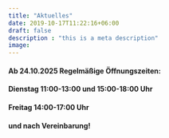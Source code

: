 ```yaml
---
title: "Aktuelles"
date: 2019-10-17T11:22:16+06:00
draft: false
description : "this is a meta description"
image:
---
```


#### Ab 24.10.2025 Regelmäßige Öffnungszeiten:
#### Dienstag 11:00-13:00 und 15:00-18:00 Uhr 
#### Freitag 14:00-17:00 Uhr
#### und nach Vereinbarung!

